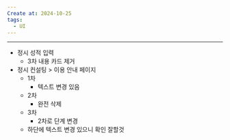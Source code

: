```yaml
---
Create at: 2024-10-25
tags:
  - UI
---
```

---

- 정시 성적 입력
	- 3차 내용 카드 제거
- 정시 컨설팅 > 이용 안내 페이지
	- 1차
		- 텍스트 변경 있음
	- 2차
		- 완전 삭제
	- 3차
		- 2차로 단계 변경
	- 하단에 텍스트 변경 있으니 확인 잘할것